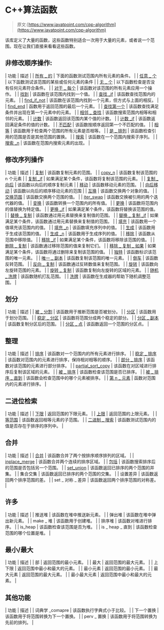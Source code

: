 # C++算法函数

> 原文:[https://www.javatpoint.com/cpp-algorithm](https://www.javatpoint.com/cpp-algorithm)

该库定义了大量的函数，这些函数特别适合一次用于大量的元素，或者说一个范围。现在让我们直接来看看这些函数。

## 非修改顺序操作:

| 功能 | 描述 |
| [所有 _ 的](cpp-algorithm-all_of-function) | 下面的函数测试范围内所有元素的条件。 |
| [任意 _ 个](cpp-algorithm-any_of-function) | 以下函数测试该范围的某些或任何元素的条件 |
| [无 _ 个](cpp-algorithm-none_of-function) | 以下函数检查是否没有任何元素符合条件。 |
| [对于 _ 每个](cpp-algorithm-for_each-function) | 该函数对该范围的所有元素应用一个操作。 |
| [找到](cpp-algorithm-find-function) | 该函数在该范围内找到一个值。 |
| [查找 _if](cpp-algorithm-find_if-function) | 该函数查找范围内的元素。 |
| [find_if_not](cpp-algorithm-find_if_not-function) | 该函数在该范围内找到一个元素，但方式与上面的相反。 |
| [find_end](cpp-algorithm-find_end-function) | 函数用于返回范围的最后一个元素。 |
| [查找第一个](cpp-algorithm-find_first_of-function) | 该函数查找满足条件并出现在第一个元素中的元素。 |
| [相邻 _ 查找](cpp-algorithm-adjacent_find-function) | 该函数搜索范围内相等和相邻的元素。 |
| [计数](cpp-algorithm-count-function) | 该函数返回该范围内某个值的计数。 |
| [计数 _if](cpp-algorithm-count_if-function) | 该函数返回满足条件的值的计数。 |
| [不匹配](cpp-algorithm-mismatch-function) | 该函数按顺序返回第一个不匹配的值。 |
| [相等](cpp-algorithm-equal-function) | 该函数用于检查两个范围的所有元素是否相等。 |
| [是 _ 排列](cpp-algorithm-is_permutation-function) | 该函数检查引用的范围是否是其他范围的置换。 |
| [搜索](cpp-algorithm-search-function) | 该函数在一个范围内搜索子序列。 |
| [搜索 _n](cpp-algorithm-search_n-function) | 该函数在范围内搜索元素的出现。 |

## 修改序列操作

| 功能 | 描述 |
| [复制](cpp-algorithm-copy-function) | 该函数复制元素的范围。 |
| [copy_n](cpp-algorithm-copy_n-function) | 该函数复制该范围的 n 个元素 |
| [复制 _if](cpp-algorithm-copy_if-function) | 如果满足某个条件，该函数将复制该范围的元素。 |
| [复制 _ 向后](cpp-algorithm-copy_backward-function) | 该函数以向后的顺序复制元素 |
| [移动](cpp-algorithm-move-function) | 该函数移动元素的范围。 |
| [向后移动](cpp-algorithm-move_backward-function) | 该函数以向后的顺序移动元素的范围 |
| [互换](cpp-algorithm-swap-function) | 该函数交换两个对象的值。 |
| [交换范围](cpp-algorithm-swap_ranges-function) | 该函数交换两个范围的值。 |
| [iter_swap](cpp-algorithm-iter_swap-function) | 该函数交换被引用的两个迭代器的值。 |
| [变换](cpp-algorithm-transform-function) | 该函数转换一个范围内的所有值。 |
| [更换](cpp-algorithm-replace-function) | 该函数将范围内的值替换为特定值。 |
| [更换 _if](cpp-algorithm-replace_if-function) | 如果满足某个条件，该函数将替换该范围的值。 |
| [替换 _ 复制](cpp-algorithm-replace_copy-function) | 该函数通过用元素替换来复制值的范围。 |
| [替换 _ 复制 _if](cpp-algorithm-replace_copy_if-function) | 如果满足某个条件，该函数通过用元素替换来复制值的范围。 |
| [填充](cpp-algorithm-fill-function) | 该函数用一个值填充该范围内的值。 |
| [填充 _n](cpp-algorithm-fill_n-function) | 该函数填充序列中的值。 |
| [生成](cpp-algorithm-generate-function) | 该函数用于生成该范围的值。 |
| [生成 _n](cpp-algorithm-generate_n-function) | 该函数用于生成序列的值。 |
| [移除](cpp-algorithm-remove-function) | 该函数从范围中移除值。 |
| [移除 _if](cpp-algorithm-remove_if-function) | 如果满足某个条件，该函数将移除该范围的值。 |
| [删除 _ 复制](cpp-algorithm-remove_copy-function) | 该函数通过移除范围的值来复制它们。 |
| [移除 _ 复制 _ 如果](cpp-algorithm-remove_copy_if-function) | 如果满足某个条件，该函数将通过删除来复制该范围的值。 |
| [独特](cpp-algorithm-unique-function) | 该函数标识该范围的唯一元素。 |
| [唯一 _ 副本](cpp-algorithm-unique_copy-function) | 该函数复制该范围的唯一元素。 |
| [倒车](cpp-algorithm-reverse-function) | 该函数反转范围。 |
| [反向 _ 复制](cpp-algorithm-reverse_copy-function) | 该函数通过反转数值来复制范围。 |
| [旋转](cpp-algorithm-rotate-function) | 该函数向左旋转范围的元素。 |
| [旋转 _ 复制](cpp-algorithm-rotate_copy-function) | 该函数复制向左旋转的区域的元素。 |
| [随机 _ 洗牌](cpp-algorithm-random_shuffle-function) | 该函数随机打乱范围。 |
| [洗牌](cpp-algorithm-shuffle-function) | 该函数在生成器的帮助下随机调整范围。 |

## 划分

| 功能 | 描述 |
| [被 _ 分割](cpp-algorithm-is_partitioned-function) | 该函数用于推断范围是否被划分。 |
| [分区](cpp-algorithm-partition-function) | 该函数用于划分范围。 |
| [稳定 _ 分区](cpp-algorithm-stable_partition-function) | 该函数将范围分成两个稳定的部分。 |
| [分区 _ 副本](cpp-algorithm-partition_copy-function) | 该函数复制分区后的范围。 |
| [分区 _ 点](cpp-algorithm-partition_point-function) | 该函数返回一个范围的分区点。 |

## 整理

| 功能 | 描述 |
| [排序](cpp-algorithm-sort-function) | 该函数对一个范围内的所有元素进行排序。 |
| [稳定 _ 排序](cpp-algorithm-stable_sort-function) | 该函数对范围内的元素进行排序，保持相对相等的顺序。 |
| [部分 _ 排序](cpp-algorithm-partial_sort-function) | 该函数对该范围的元素进行部分排序。 |
| [partial_sort_copy](cpp-algorithm-partial_sort_copy-function) | 该函数在对区域进行排序后复制该区域的元素。 |
| [被 _ 排序](cpp-algorithm-is_sorted-function) | 该函数检查该范围是否已排序。 |
| [被 _ 排序 _ 直到](cpp-algorithm-is_sorted_until-function) | 该函数会检查范围中的哪个元素被排序。 |
| [第 n _ 元素](cpp-algorithm-nth_element-function) | 函数对范围内的元素进行排序。 |

## 二进位检索

| 功能 | 描述 |
| [下限](cpp-algorithm-lower_bound-function) | 返回范围的下限元素。 |
| [上限](cpp-algorithm-upper_bound-function) | 返回范围的上限元素。 |
| [等范围](cpp-algorithm-equal_range-function) | 该函数返回相等元素的子范围。 |
| [二进制 _ 搜索](cpp-algorithm-binary_search-function) | 该函数测试范围内的值是否存在于排序的序列中。 |

## 合并

| 功能 | 描述 |
| [合并](cpp-algorithm-merge-function) | 该函数合并了两个按排序顺序排列的区域。 |
| [inplace_merge](cpp-algorithm-inplace_merge-function) | 该函数合并两个连续的排序区域。 |
| [包括](cpp-algorithm-includes-function) | 该函数搜索排序后的范围是否包括另一个范围。 |
| [set_union](cpp-algorithm-set_union-function) | 该函数返回已排序的两个范围的并集。 |
| 集合交集 | 该函数返回已排序的两个范围的交集。 |
| 设置差异 | 该函数返回两个排序范围的差。 |
| set _ 对称 _ 差异 | 该函数返回两个排序范围的对称差。 |

## 许多

| 功能 | 描述 |
| 推送堆 | 该函数在堆中推送新元素。 |
| 弹出堆 | 该函数在堆中弹出新元素。 |
| make _ 堆 | 该函数用于创建堆。 |
| 排序堆 | 该函数对堆进行排序。 |
| is_heap | 该函数检查该范围是否为堆。 |
| is _ heap _ 直到 | 该函数检查范围的哪个位置是堆。 |

## 最小/最大

| 功能 | 描述 |
| 部 | 返回范围的最小元素。 |
| 最大 | 返回范围的最大元素。 |
| 上下限 | 返回范围中最小和最大的元素。 |
| 最小元素 | 返回范围的最小元素。 |
| 最大元素 | 返回范围的最大元素。 |
| 最小最大元素 | 返回范围中最小和最大的元素。 |

## 其他功能

| 功能 | 描述 |
| 词典学 _comapre | 该函数执行字典式小于比较。 |
| 下一个置换 | 该函数用于将范围转换为下一个置换。 |
| perv _ 置换 | 该函数用于将范围转换为先前的排列。 |